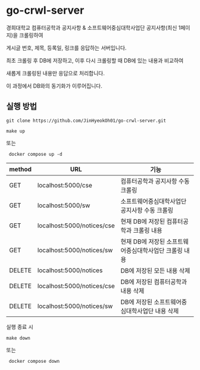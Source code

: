# go-crwl-server

경희대학교 컴퓨터공학과 공지사항 & 소프트웨어중심대학사업단 공지사항(최신 1페이지)을 크롤링하여

게시글 번호, 제목, 등록일, 링크를 응답하는 서버입니다.

최초 크롤링 후 DB에 저장하고, 이후 다시 크롤링할 때 DB에 있는 내용과 비교하여

새롭게 크롤링된 내용만 응답으로 처리합니다.

이 과정에서 DB와의 동기화가 이루어집니다.

## 실행 방법
```
git clone https://github.com/JinHyeokOh01/go-crwl-server.git
```

```
make up
```

또는

```
 docker compose up -d
```

|method|URL|기능|
|------|---|---|
|GET|localhost:5000/cse|컴퓨터공학과 공지사항 수동 크롤링|
|GET|localhost:5000/sw|소프트웨어중심대학사업단 공지사항 수동 크롤링|
|GET|localhost:5000/notices/cse|현재 DB에 저장된 컴퓨터공학과 크롤링 내용|
|GET|localhost:5000/notices/sw|현재 DB에 저장된 소프트웨어중심대학사업단 크롤링 내용|
|DELETE|localhost:5000/notices|DB에 저장된 모든 내용 삭제|
|DELETE|localhost:5000/notices/cse|DB에 저장된 컴퓨터공학과 내용 삭제|
|DELETE|localhost:5000/notices/sw|DB에 저장된 소프트웨어중심대학사업단 내용 삭제|

실행 종료 시

```
make down
```

또는

```
 docker compose down
```

